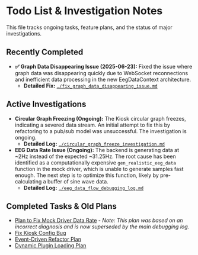 # Todo List & Investigation Notes

This file tracks ongoing tasks, feature plans, and the status of major investigations.

## Recently Completed

*   **✅ Graph Data Disappearing Issue (2025-06-23):** Fixed the issue where graph data was disappearing quickly due to WebSocket reconnections and inefficient data processing in the new EegDataContext architecture.
    *   **Detailed Fix:** [`./fix_graph_data_disappearing_issue.md`](./fix_graph_data_disappearing_issue.md:1)

## Active Investigations

*   **Circular Graph Freezing (Ongoing):** The Kiosk circular graph freezes, indicating a severed data stream. An initial attempt to fix this by refactoring to a pub/sub model was unsuccessful. The investigation is ongoing.
    *   **Detailed Log:** [`./circular_graph_freeze_investigation.md`](./circular_graph_freeze_investigation.md:1)
*   **EEG Data Rate Issue (Ongoing):** The backend is generating data at ~2Hz instead of the expected ~31.25Hz. The root cause has been identified as a computationally expensive `gen_realistic_eeg_data` function in the mock driver, which is unable to generate samples fast enough. The next step is to optimize this function, likely by pre-calculating a buffer of sine wave data.
    *   **Detailed Log:** [`./eeg_data_flow_debugging_log.md`](./eeg_data_flow_debugging_log.md:1)

## Completed Tasks & Old Plans
*   [Plan to Fix Mock Driver Data Rate](./fix_mock_driver_data_rate.md) - *Note: This plan was based on an incorrect diagnosis and is now superseded by the main debugging log.*
*   [Fix Kiosk Config Bug](./fix_kiosk_config_bug_plan.md)
*   [Event-Driven Refactor Plan](./event_driven_refactor_plan.md)
*   [Dynamic Plugin Loading Plan](./dynamic_plugin_loading_plan_v2.md)